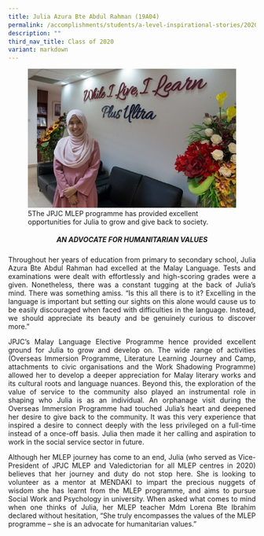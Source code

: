 ```yaml
---
title: Julia Azura Bte Abdul Rahman (19A04)
permalink: /accomplishments/students/a-level-inspirational-stories/2020/azura/
description: ""
third_nav_title: Class of 2020
variant: markdown
---
```

<figure>
<img src="/images/Julia%20Azura%20Bte%20Abdul%20Rahman.jpg">
<figcaption>5The JPJC MLEP programme has provided excellent opportunities for Julia to grow and give back to society.</figcaption>
</figure>

<div align="justify">
	
<center><h5>AN ADVOCATE FOR HUMANITARIAN VALUES</h5></center>
	
<p>
Throughout her years of education from primary to secondary school, Julia Azura Bte Abdul Rahman had excelled at the Malay Language. Tests and examinations were dealt with effortlessly and high-scoring grades were a given. Nonetheless, there was a constant tugging at the back of Julia’s mind. There was something amiss. “Is this all there is to it? Excelling in the language is important but setting our sights on this alone would cause us to be easily discouraged when faced with difficulties in the language. Instead, we should appreciate its beauty and be genuinely curious to discover more.”</p>

<p>
JPJC’s Malay Language Elective Programme hence provided excellent ground for Julia to grow and develop on. The wide range of activities (Overseas Immersion Programme, Literature Learning Journey and Camp, attachments to civic organisations and the Work Shadowing Programme) allowed her to develop a deeper appreciation for Malay literary works and its cultural roots and language nuances. Beyond this, the exploration of the value of service to the community also played an instrumental role in shaping who Julia is as an individual. An orphanage visit during the Overseas Immersion Programme had touched Julia’s heart and deepened her desire to give back to the community. It was this very experience that inspired a desire to connect deeply with the less privileged on a full-time instead of a once-off basis. Julia then made it her calling and aspiration to work in the social service sector in future.</p>

<p>
Although her MLEP journey has come to an end, Julia (who served as Vice-President of JPJC MLEP and Valedictorian for all MLEP centres in 2020) believes that her journey and duty do not stop here. She is looking to volunteer as a mentor at MENDAKI to impart the precious nuggets of wisdom she has learnt from the MLEP programme, and aims to pursue Social Work and Psychology in university. When asked what comes to mind when one thinks of Julia, her MLEP teacher Mdm Lorena Bte Ibrahim declared without hesitation, “She truly encompasses the values of the MLEP programme – she is an advocate for humanitarian values.”</p></div>